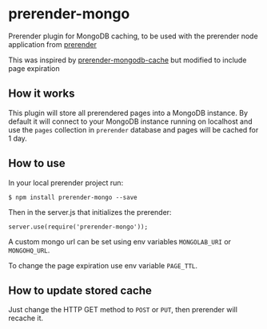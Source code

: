 prerender-mongo
=======================

Prerender plugin for MongoDB caching, to be used with the prerender node application from [prerender](https://github.com/prerender/prerender)

This was inspired by [prerender-mongodb-cache](https://github.com/lammertw/prerender-mongodb-cache) but modified to include page expiration

How it works
------------

This plugin will store all prerendered pages into a MongoDB instance. By default it will connect to your MongoDB instance running on localhost and use the `pages` collection in `prerender` database and pages will be cached for 1 day.

How to use
----------

In your local prerender project run:

    $ npm install prerender-mongo --save

Then in the server.js that initializes the prerender:

    server.use(require('prerender-mongo'));

A custom mongo url can be set using env variables ```MONGOLAB_URI``` or ```MONGOHQ_URL```.

To change the page expiration use env variable ```PAGE_TTL```.

How to update stored cache
--------------------------

Just change the HTTP GET method to `POST` or `PUT`, then prerender will recache it.
